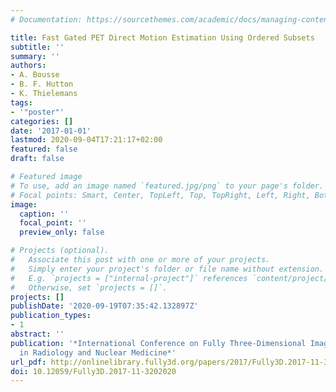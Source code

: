 ```yaml
---
# Documentation: https://sourcethemes.com/academic/docs/managing-content/

title: Fast Gated PET Direct Motion Estimation Using Ordered Subsets
subtitle: ''
summary: ''
authors:
- A. Bousse
- B. F. Hutton
- K. Thielemans
tags:
- '"poster"'
categories: []
date: '2017-01-01'
lastmod: 2020-09-04T17:21:17+02:00
featured: false
draft: false

# Featured image
# To use, add an image named `featured.jpg/png` to your page's folder.
# Focal points: Smart, Center, TopLeft, Top, TopRight, Left, Right, BottomLeft, Bottom, BottomRight.
image:
  caption: ''
  focal_point: ''
  preview_only: false

# Projects (optional).
#   Associate this post with one or more of your projects.
#   Simply enter your project's folder or file name without extension.
#   E.g. `projects = ["internal-project"]` references `content/project/deep-learning/index.md`.
#   Otherwise, set `projects = []`.
projects: []
publishDate: '2020-09-19T07:35:42.132897Z'
publication_types:
- 1
abstract: ''
publication: '*International Conference on Fully Three-Dimensional Image Reconstruction
  in Radiology and Nuclear Medicine*'
url_pdf: http://onlinelibrary.fully3d.org/papers/2017/Fully3D.2017-11-3202020.pdf
doi: 10.12059/Fully3D.2017-11-3202020
---
```

